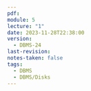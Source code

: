 ```yaml
---
pdf: 
module: 5
lecture: "1"
date: 2023-11-28T22:38:00
version:
  - DBMS-24
last-revision: 
notes-taken: false
tags:
  - DBMS
  - DBMS/Disks
---
```


